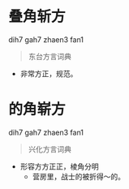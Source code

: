 # 叠角斩方
dih7 gah7 zhaen3 fan1
> 东台方言词典
- 非常方正，规范。

# 的角崭方
dih7 gah7 zhaen3 fan1
> 兴化方言词典
- 形容方方正正，棱角分明
  - 营房里，战士的被折得～的。
